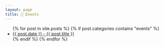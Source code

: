 ```yaml
---
layout: page
title: 📅 Events
---
```

<ul>
  {% for post in site.posts %}
    {% if post.categories contains "events" %}
    <li>
      <a href=".{{ post.url }}">{{ post.date }} - {{ post.title }}</a>
    </li>
    {% endif %}
  {% endfor %}
</ul>

